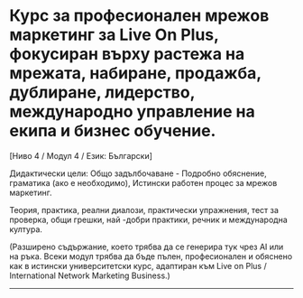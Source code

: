 # Курс за професионален мрежов маркетинг за Live On Plus, фокусиран върху растежа на мрежата, набиране, продажба, дублиране, лидерство, международно управление на екипа и бизнес обучение.


[Ниво 4 / Модул 4 / Език: Български]

Дидактически цели: Общо задълбочаване - Подробно обяснение, граматика (ако е необходимо), Истински работен процес за мрежов маркетинг.

Теория, практика, реални диалози, практически упражнения, тест за проверка, общи грешки, най -добри практики, речник и международна култура.


(Разширено съдържание, което трябва да се генерира тук чрез AI или на ръка. Всеки модул трябва да бъде пълен, професионален и обяснено как в истински университетски курс, адаптиран към Live on Plus / International Network Marketing Business.)

---